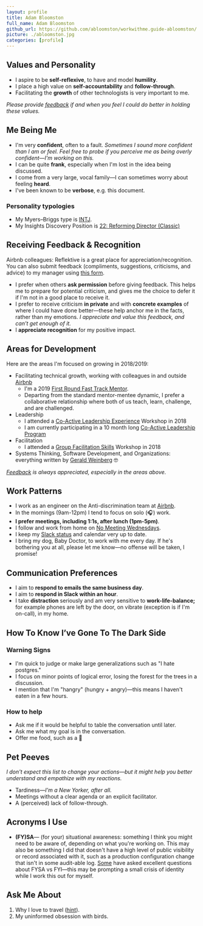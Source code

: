 ```yaml
---
layout: profile
title: Adam Bloomston
full_name: Adam Bloomston
github_url: https://github.com/abloomston/workwithme.guide-abloomston/
picture: ./abloomston.jpg
categories: [profile]
---
```


## Values and Personality

* I aspire to be **self-reflexive**, to have and model **humility**.
* I place a high value on **self-accountability** and **follow-through**.
* Facilitating the **growth** of other technologists is very important to me.

*Please provide [feedback](#receiving-feedback--recognition) if and when you feel I could do better in holding these values.*

## Me Being Me

* I'm very **confident**, often to a fault. *Sometimes I sound more confident than I am or feel. Feel free to probe if you perceive me as being overly confident—I'm working on this.*
* I can be quite **frank**, especially when I'm lost in the idea being discussed.
* I come from a very large, vocal family—I can sometimes worry about feeling **heard**.
* I've been known to be **verbose**, e.g. this document.

### Personality typologies

* My Myers–Briggs type is [INTJ](https://en.wikipedia.org/wiki/INTJ).
* My Insights Discovery Position is [22: Reforming Director (Classic)](./InsightsProfile.pdf)

## Receiving Feedback & Recognition

Airbnb colleagues: Reflektive is a great place for appreciation/recognition. You can also submit feedback (compliments, suggestions, criticisms, and advice) to my manager using [this form](https://goo.gl/forms/QpKqSKlpLiWh0K3N2).

* I prefer when others **ask permission** before giving feedback. This helps me to prepare for potential criticism, and gives me the choice to defer it if I'm not in a good place to receive it.
* I prefer to receive criticism **in private** and with **concrete examples** of where I could have done better—these help anchor me in the facts, rather than my emotions. *I appreciate and value this feedback, and can’t get enough of it.*
* I **appreciate recognition** for my positive impact.

## Areas for Development

Here are the areas I'm focused on growing in 2018/2019:

* Facilitating technical growth, working with colleagues in and outside [Airbnb](https://airbnb.io/)
  * I'm a 2019 [First Round Fast Track Mentor](https://fasttrack.firstround.com/).
  * Departing from the standard mentor-mentee dynamic, I prefer a collaborative relationship where both of us teach, learn, challenge, and are challenged.
* Leadership
  * I attended a [Co-Active Leadership Experience](http://www.coactive.com/leadership/experience) Workshop in 2018
  * I am currently participating in a 10 month long [Co-Active Leadership Program](http://www.coactive.com/leadership/program)
* Facilitation
  * I attended a [Group Facilitation Skills](http://www.communityatwork.com/groupfac1.html) Workshop in 2018
* Systems Thinking, Software Development, and Organizations: everything written by [Gerald Weinberg](https://en.wikipedia.org/wiki/Gerald_Weinberg) 🤓

*[Feedback](#receiving-feedback--recognition) is always appreciated, especially in the areas above.*

## Work Patterns

* I work as an engineer on the Anti-discrimination team at [Airbnb](https://airbnb.io/).
* In the mornings (9am-12pm) I tend to focus on solo (🎧) work.
* **I prefer meetings, including 1:1s, after lunch (1pm-5pm)**.
* I follow and work from home on [No Meeting Wednesdays](https://wavelength.asana.com/workstyle-no-meeting-wednesdays/#close).
* I keep my [Slack status](https://get.slack.help/hc/en-us/articles/201864558-Set-your-Slack-status-and-availability) and calendar very up to date.
* I bring my dog, Baby Doctor, to work with me every day. If he's bothering you at all, please let me know—no offense will be taken, I promise!

## Communication Preferences

* I aim to **respond to emails the same business day**.
* I aim to **respond in Slack within an hour**.
* I take **distraction** seriously and am very sensitive to **work-life-balance;** for example phones are left by the door, on vibrate (exception is if I'm on-call), in my home.

## How To Know I’ve Gone To The Dark Side

### Warning Signs

* I'm quick to judge or make large generalizations such as "I hate postgres."
* I focus on minor points of logical error, losing the forest for the trees in a discussion.
* I mention that I'm "hangry" (hungry + angry)—this means I haven't eaten in a few hours.

### How to help

* Ask me if it would be helpful to table the conversation until later.
* Ask me what my goal is in the conversation.
* Offer me food, such as a 🍌

## Pet Peeves

*I don't expect this list to change your actions—but it might help you better understand and empathize with my reactions.*

* Tardiness—*I'm a New Yorker, after all.*
* Meetings without a clear agenda or an explicit facilitator.
* A (perceived) lack of follow-through.

## Acronyms I Use
* **(FY)SA**— (for your) situational awareness: something I think you might need to be aware of, depending on what you're working on. This may also be something I did that doesn't have a high level of public visibility or record associated with it, such as a production configuration change that isn't in some audit-able log. [Some](http://www.linkedin.com/in/sarapackman) have asked excellent questions about FYSA vs FYI—this may be prompting a small crisis of identity while I work this out for myself.

## Ask Me About

1. Why I love to travel ([hint](http://mrconsole-eats.tumblr.com/)).
2. My uninformed obsession with birds.
